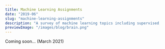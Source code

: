 ```yaml
---
title: Machine Learning Assignments
date: "2019-06"
slug: "machine-learning-assignments"
description: "A survey of machine learning topics including supervised, unsupervised, clustering and dimensionality reduction, and reinforcement learning"
previewImage: "/images/blog/brain.png"
---
```



Coming soon... (March 2021)
